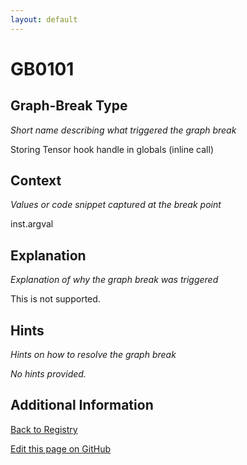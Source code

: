 ```yaml
---
layout: default
---
```

# GB0101

## Graph-Break Type
*Short name describing what triggered the graph break*

Storing Tensor hook handle in globals (inline call)

## Context
*Values or code snippet captured at the break point*

inst.argval

## Explanation
*Explanation of why the graph break was triggered*

This is not supported.

## Hints
*Hints on how to resolve the graph break*

*No hints provided.*


## Additional Information

<!-- ADDITIONAL INFORMATION START - Add custom information below this line -->

<!-- ADDITIONAL INFORMATION END -->

[Back to Registry](../index.html)

[Edit this page on GitHub](https://github.com/pytorch-labs/compile-graph-break-site/edit/main/docs/gb/gb0101.md)
